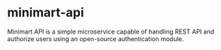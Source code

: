 # minimart-api
Minimart API is a simple microservice capable of handling REST API and authorize users using an open-source authentication module.
